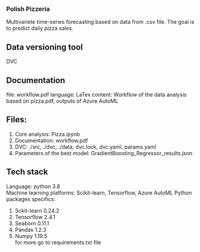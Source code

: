 ### Polish Pizzeria
Multivariete time-series forecasting based on data from .csv file. The goal is to predict daily pizza sales.

## Data versioning tool
DVC

## Documentation
file: workflow.pdf
language: LaTex
content: Workflow of the data analysis based on pizza.pdf, outputs of Azure AutoML

## Files:
1. Core analysis: Pizza.ipynb 
2. Documentation: workflow.pdf
3. DVC: ./src, ./dvc, ./data, dvc.lock, dvc.yaml, params.yaml
4. Parameters of the best model: GradientBoosting_Regressor_results.json


## Tech stack
Language: python 3.8 <br>
Machine learning platforms: Scikit-learn, Tensorflow, Azure AutoML
Python packages specifics:
1. Sckit-learn 0.24.2
2. Tensorflow 2.4.1
3. Seaborn  0.11.1
4. Pandas 1.2.3
5. Numpy 1.19.5 <br>
for more go to requirements.txt file
